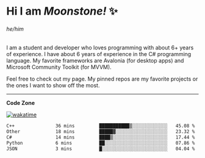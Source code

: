 
<!--
**MoonstoneStudios/MoonstoneStudios** is a ✨ _special_ ✨ repository because its `README.md` (this file) appears on your GitHub profile.

Here are some ideas to get you started:

- 🔭 I’m currently working on ...
- 🌱 I’m currently learning ...
- 👯 I’m looking to collaborate on ...
- 🤔 I’m looking for help with ...
- 💬 Ask me about ...
- 📫 How to reach me: ...
- 😄 Pronouns: ...
- ⚡ Fun fact: ...
-->

# Hi I am _Moonstone!_  ✨
###### he/him

I am a student and developer who loves programming with about 6+ years of experience. 
I have about 6 years of experience in the C# programming language. 
My favorite frameworks are Avalonia (for desktop apps) and Microsoft Community Toolkit (for MVVM).

Feel free to check out my page. My pinned repos are my favorite projects or the ones I want to show off the most. 

---

**Code Zone**


[![wakatime](https://wakatime.com/badge/user/35c755da-7226-42ef-89f9-892c03fbcf7e.svg?style=for-the-badge)](https://wakatime.com/@35c755da-7226-42ef-89f9-892c03fbcf7e)
<!--START_SECTION:waka-->

```txt
C++               36 mins         ███████████▒░░░░░░░░░░░░░   45.08 %
Other             18 mins         █████▓░░░░░░░░░░░░░░░░░░░   23.32 %
C#                14 mins         ████▒░░░░░░░░░░░░░░░░░░░░   17.44 %
Python            6 mins          ██░░░░░░░░░░░░░░░░░░░░░░░   07.86 %
JSON              3 mins          █░░░░░░░░░░░░░░░░░░░░░░░░   04.04 %
```

<!--END_SECTION:waka-->
